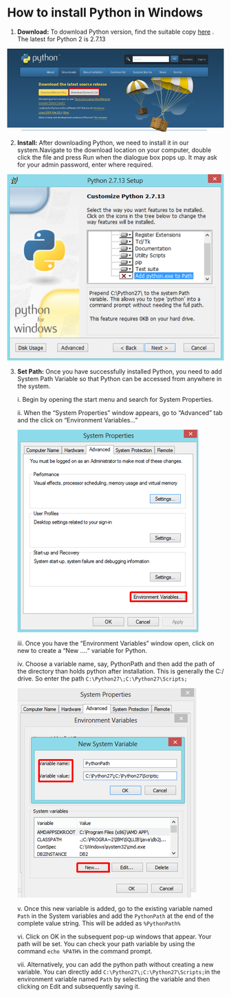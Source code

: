 # How to install Python in Windows

1. **Download:** To download Python version, find the suitable copy [here](https://www.python.org/downloads/) . The latest for Python 2 is 2.7.13

![python.org](/img/python-download.png)

2. **Install:** After downloading Python, we need to install it in our system.Navigate to the download location on your computer, double click the file and press Run when the dialogue box pops up. It may ask for your admin password, enter where required.

![python install](/img/python_add.png)

3. **Set Path:** Once you have successfully installed Python, you need to add System Path Variable so that Python can be accessed from anywhere in the system.

    i. Begin by opening the start menu and search for System Properties.

    ii. When the “System Properties” window appears, go to “Advanced” tab and the click on “Environment Variables…”


	![Environment variable](/img/python_path_variable.png)


    iii. Once you have the “Environment Variables” window open, click on new to create a “New ….“ variable for Python.

    iv. Choose a variable name, say, PythonPath and then add the path of the directory than holds python after installation. This is generally the C:/ drive. So enter the path `C:\Python27\;C:\Python27\Scripts;`


	![Python path](/img/pythonpath.png)



    v. Once this new variable is added, go to the existing variable named `Path` in the System variables and add the `PythonPath` at the end of the complete value string. This will be added as `%PythonPath%`

    vi. Click on OK in the subsequent pop-up windows that appear. Your path will be set. You can check your path variable by using the command `echo %PATH%` in the command prompt.

    vii. Alternatively, you can add the python path without creating a new variable. You can directly add `C:\Python27\;C:\Python27\Scripts;`in the environment variable named `Path` by selecting the variable and then clicking on Edit and subsequently saving it.
